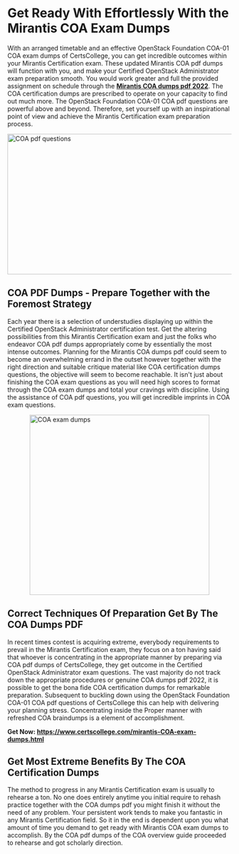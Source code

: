<h1><strong>Get Ready With Effortlessly With the Mirantis COA Exam Dumps&nbsp;</strong></h1>
<p><span style="font-weight: 400;">With an arranged timetable and an effective OpenStack Foundation COA-01 COA exam dumps of CertsCollege, you can get incredible outcomes within your Mirantis Certification exam. These updated Mirantis COA pdf dumps will function with you, and make your Certified OpenStack Administrator exam preparation smooth. You would work greater and full the provided assignment on schedule through the <strong><a href="https://www.certscollege.com/mirantis-COA-exam-dumps.html">Mirantis COA dumps pdf 2022</a></strong>. The COA certification dumps are prescribed to operate on your capacity to find out much more. The OpenStack Foundation COA-01 COA pdf questions are powerful above and beyond. Therefore, set yourself up with an inspirational point of view and achieve the Mirantis Certification exam preparation process.&nbsp;</span></p>
<p><span style="font-weight: 400;"><img style="display: block; margin-left: auto; margin-right: auto;" src="https://i.ibb.co/CPDK3ps/Yellow-and-Blue-Initiative-Blog-Banner.png" alt="COA pdf questions" width="559" height="315" /></span></p>
<h2><strong>COA PDF Dumps - Prepare Together with the Foremost Strategy</strong></h2>
<p><span style="font-weight: 400;">Each year there is a selection of understudies displaying up within the Certified OpenStack Administrator certification test. Get the altering possibilities from this Mirantis Certification exam and just the folks who endeavor COA pdf dumps appropriately come by essentially the most intense outcomes. Planning for the Mirantis COA dumps pdf could seem to become an overwhelming errand in the outset however together with the right direction and suitable critique material like COA certification dumps questions, the objective will seem to become reachable. It isn't just about finishing the COA exam questions as you will need high scores to format through the COA exam dumps and total your cravings with discipline. Using the assistance of COA pdf questions, you will get incredible imprints in COA exam questions.</span></p>
<p><span style="font-weight: 400;"><a href="https://tinyurl.com/ya9ngrpz"><img style="display: block; margin-left: auto; margin-right: auto;" src="https://i.ibb.co/9tMrhdY/Teacher-Appreciation-Invitation.png" alt="COA exam dumps " width="404" height="404" /></a></span></p>
<h2><strong>Correct Techniques Of Preparation Get By The COA Dumps PDF</strong></h2>
<p><span style="font-weight: 400;">In recent times contest is acquiring extreme, everybody requirements to prevail in the Mirantis Certification exam, they focus on a ton having said that whoever is concentrating in the appropriate manner by preparing via COA pdf dumps of CertsCollege, they get outcome in the Certified OpenStack Administrator exam questions. The vast majority do not track down the appropriate procedures or genuine COA dumps pdf 2022, it is possible to get the bona fide COA certification dumps for remarkable preparation. Subsequent to buckling down using the OpenStack Foundation COA-01 COA pdf questions of CertsCollege this can help with delivering your planning stress. Concentrating inside the Proper manner with refreshed COA braindumps is a element of accomplishment.</span></p>
<p><span style="font-weight: 400;"><strong>Get Now: <a href="https://www.certscollege.com/mirantis-COA-exam-dumps.html">https://www.certscollege.com/mirantis-COA-exam-dumps.html</a></strong></span></p>
<h2><strong>Get Most Extreme Benefits By The COA Certification Dumps</strong></h2>
<p><span style="font-weight: 400;">The method to progress in any Mirantis Certification exam is usually to rehearse a ton. No one does entirely anytime you initial require to rehash practice together with the COA dumps pdf you might finish it without the need of any problem. Your persistent work tends to make you fantastic in any Mirantis Certification field. So it in the end is dependent upon you what amount of time you demand to get ready with Mirantis COA exam dumps to accomplish. By the COA pdf dumps of the COA overview guide proceeded to rehearse and got scholarly direction.</span></p>
